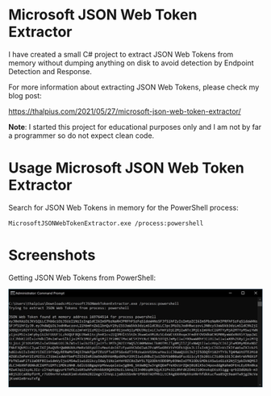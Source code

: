 # Microsoft JSON Web Token Extractor

I have created a small C# project to extract JSON Web Tokens from memory without dumping anything on disk to avoid detection by Endpoint Detection and Response.

For more information about extracting JSON Web Tokens, please check my blog post:  

https://thalpius.com/2021/05/27/microsoft-json-web-token-extractor/

**Note**: I started this project for educational purposes only and I am not by far a programmer so do not expect clean code.

# Usage Microsoft JSON Web Token Extractor

Search for JSON Web Tokens in memory for the PowerShell process:  
```Batchfile
MicrosoftJSONWebTokenExtractor.exe /process:powershell
```

# Screenshots

Getting JSON Web Tokens from PowerShell:  

![Alt text](/Screenshots/MicrosoftJSONWebTokenExtractor01.jpg?raw=true "Getting JSON Web Tokens from PowerShell memory")
